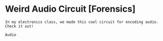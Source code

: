 # Weird Audio Circuit [Forensics]
```
In my electronics class, we made this cool circuit for encoding audio. Check it out!

Audio
```